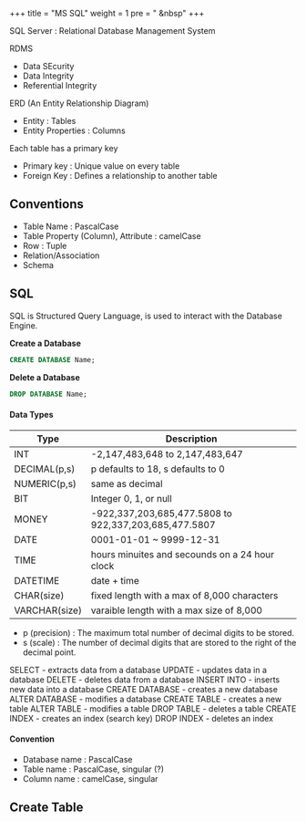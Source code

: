 +++
title = "MS SQL"
weight = 1
pre = "<i class='fas fa-pen'></i> &nbsp"
+++

SQL Server : Relational Database Management System

RDMS

- Data SEcurity
- Data Integrity
- Referential Integrity

ERD (An Entity Relationship Diagram)

- Entity : Tables
- Entity Properties : Columns

Each table has a primary key

- Primary key : Unique value on every table
- Foreign Key : Defines a relationship to another table

## Conventions

- Table Name : PascalCase
- Table Property (Column), Attribute : camelCase
- Row : Tuple
- Relation/Association
- Schema

## SQL

SQL is Structured Query Language, is used to interact with the Database Engine.

**Create a Database**

```sql
CREATE DATABASE Name;
```

**Delete a Database**

```sql
DROP DATABASE Name;
```

#### Data Types

| Type          | Description                                           |
| ------------- | ----------------------------------------------------- |
| INT           | -2,147,483,648 to 2,147,483,647                       |
| DECIMAL(p,s)  | p defaults to 18, s defaults to 0                     |
| NUMERIC(p,s)  | same as decimal                                       |
| BIT           | Integer 0, 1, or null                                 |
| MONEY         | -922,337,203,685,477.5808 to 922,337,203,685,477.5807 |
| DATE          | 0001-01-01 ~ 9999-12-31                               |
| TIME          | hours minuites and secounds on a 24 hour clock        |
| DATETIME      | date + time                                           |
| CHAR(size)    | fixed length with a max of 8,000 characters           |
| VARCHAR(size) | varaible length with a max size of 8,000              |

- p (precision) : The maximum total number of decimal digits to be stored.
- s (scale) : The number of decimal digits that are stored to the right of the decimal point.

SELECT - extracts data from a database
UPDATE - updates data in a database
DELETE - deletes data from a database
INSERT INTO - inserts new data into a database
CREATE DATABASE - creates a new database
ALTER DATABASE - modifies a database
CREATE TABLE - creates a new table
ALTER TABLE - modifies a table
DROP TABLE - deletes a table
CREATE INDEX - creates an index (search key)
DROP INDEX - deletes an index

#### Convention

- Database name : PascalCase
- Table name : PascalCase, singular (?)
- Column name : camelCase, singular

## Create Table
